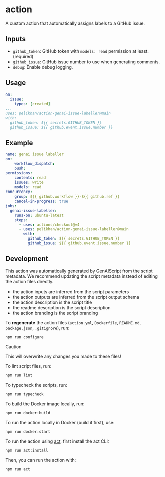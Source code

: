 #  action

A custom action that automatically assigns labels to a GitHub issue.

## Inputs

- `github_token`: GitHub token with `models: read` permission at least. (required)
- `github_issue`: GitHub issue number to use when generating comments.
- `debug`: Enable debug logging.

## Usage

```yaml
on:
  issue:
    types: [created]
...
uses: pelikhan/action-genai-issue-labeller@main
with:
  github_token: ${{ secrets.GITHUB_TOKEN }}
  github_issue: ${{ github.event.issue.number }}
```

## Example

```yaml
name: genai issue labeller
on:
    workflow_dispatch:
    push:
permissions:
    contents: read
    issues: write
    models: read
concurrency:
    group: ${{ github.workflow }}-${{ github.ref }}
    cancel-in-progress: true
jobs:
  genai-issue-labeller:
    runs-on: ubuntu-latest
    steps:
      - uses: actions/checkout@v4
      - uses: pelikhan/action-genai-issue-labeller@main
        with:
          github_token: ${{ secrets.GITHUB_TOKEN }}
          github_issue: ${{ github.event.issue.number }}
```

## Development

This action was automatically generated by GenAIScript from the script metadata.
We recommend updating the script metadata instead of editing the action files directly.

- the action inputs are inferred from the script parameters
- the action outputs are inferred from the script output schema
- the action description is the script title
- the readme description is the script description
- the action branding is the script branding

To **regenerate** the action files (`action.yml`, `Dockerfile`, `README.md`, `package.json`, `.gitignore`), run:

```bash
npm run configure
```

> [!CAUTION]
> This will overwrite any changes you made to these files!

To lint script files, run:

```bash
npm run lint
```

To typecheck the scripts, run:
```bash
npm run typecheck
```

To build the Docker image locally, run:
```bash
npm run docker:build
```

To run the action locally in Docker (build it first), use:
```bash
npm run docker:start
```

To run the action using [act](https://nektosact.com/), first install the act CLI:

```bash
npm run act:install
```

Then, you can run the action with:

```bash
npm run act
```
